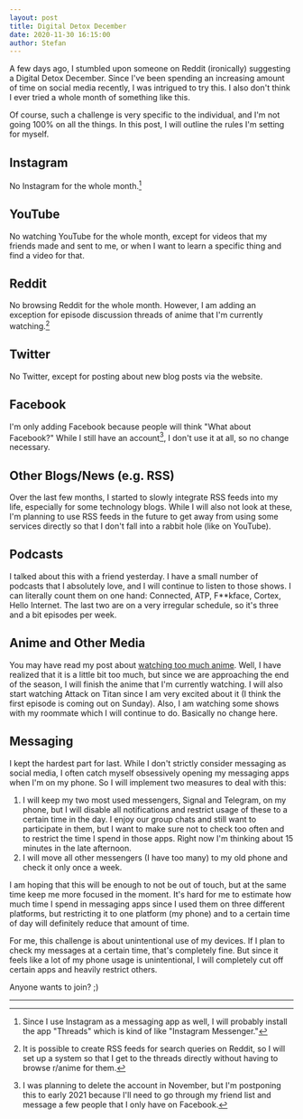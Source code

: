 ```yaml
---
layout: post
title: Digital Detox December
date: 2020-11-30 16:15:00
author: Stefan
---
```


A few days ago, I stumbled upon someone on Reddit (ironically) suggesting a Digital Detox December. Since I've been spending an increasing amount of time on social media recently, I was intrigued to try this. I also don't think I ever tried a whole month of something like this.

Of course, such a challenge is very specific to the individual, and I'm not going 100% on all the things. In this post, I will outline the rules I'm setting for myself.

## Instagram
No Instagram for the whole month.[^1]

## YouTube
No watching YouTube for the whole month, except for videos that my friends made and sent to me, or when I want to learn a specific thing and find a video for that.

## Reddit
No browsing Reddit for the whole month. However, I am adding an exception for episode discussion threads of anime that I'm currently watching.[^2]

## Twitter
No Twitter, except for posting about new blog posts via the website.

## Facebook
I'm only adding Facebook because people will think "What about Facebook?" While I still have an account[^3], I don't use it at all, so no change necessary.

## Other Blogs/News (e.g. RSS)
Over the last few months, I started to slowly integrate RSS feeds into my life, especially for some technology blogs. While I will also not look at these, I'm planning to use RSS feeds in the future to get away from using some services directly so that I don't fall into a rabbit hole (like on YouTube).

## Podcasts
I talked about this with a friend yesterday. I have a small number of podcasts that I absolutely love, and I will continue to listen to those shows. I can literally count them on one hand: Connected, ATP, F\*\*kface, Cortex, Hello Internet. The last two are on a very irregular schedule, so it's three and a bit episodes per week.

## Anime and Other Media
You may have read my post about [watching too much anime](/2020/11/03/too-much-anime/). Well, I have realized that it is a little bit too much, but since we are approaching the end of the season, I will finish the anime that I'm currently watching. I will also start watching Attack on Titan since I am very excited about it (I think the first episode is coming out on Sunday). Also, I am watching some shows with my roommate which I will continue to do. Basically no change here.

## Messaging
I kept the hardest part for last. While I don't strictly consider messaging as social media, I often catch myself obsessively opening my messaging apps when I'm on my phone. So I will implement two measures to deal with this:

1. I will keep my two most used messengers, Signal and Telegram, on my phone, but I will disable all notifications and restrict usage of these to a certain time in the day. I enjoy our group chats and still want to participate in them, but I want to make sure not to check too often and to restrict the time I spend in those apps. Right now I'm thinking about 15 minutes in the late afternoon.
2. I will move all other messengers (I have too many) to my old phone and check it only once a week.

I am hoping that this will be enough to not be out of touch, but at the same time keep me more focused in the moment. It's hard for me to estimate how much time I spend in messaging apps since I used them on three different platforms, but restricting it to one platform (my phone) and to a certain time of day will definitely reduce that amount of time.

For me, this challenge is about unintentional use of my devices. If I plan to check my messages at a certain time, that's completely fine. But since it feels like a lot of my phone usage is unintentional, I will completely cut off certain apps and heavily restrict others.

Anyone wants to join? ;)

---
[^1]: Since I use Instagram as a messaging app as well, I will probably install the app "Threads" which is kind of like "Instagram Messenger."
[^2]: It is possible to create RSS feeds for search queries on Reddit, so I will set up a system so that I get to the threads directly without having to browse r/anime for them.
[^3]: I was planning to delete the account in November, but I'm postponing this to early 2021 because I'll need to go through my friend list and message a few people that I only have on Facebook.
